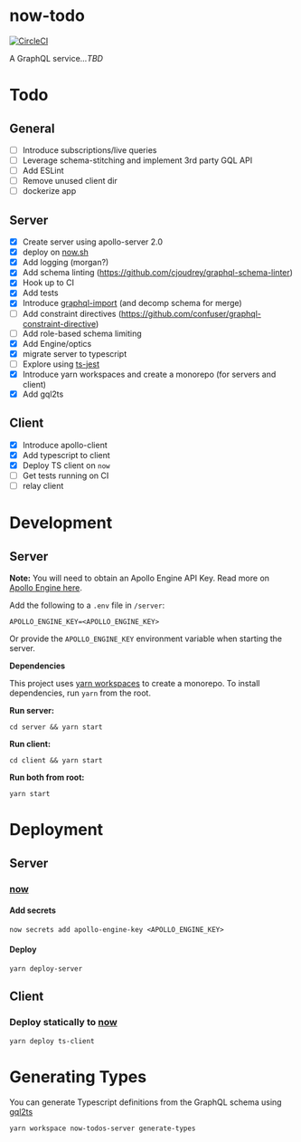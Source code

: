 # now-todo

[![CircleCI](https://circleci.com/gh/kyledetella/now-todos/tree/master.svg?style=svg)](https://circleci.com/gh/kyledetella/now-todos/tree/master)

A GraphQL service..._TBD_


# Todo

## General

- [ ] Introduce subscriptions/live queries
- [ ] Leverage schema-stitching and implement 3rd party GQL API
- [ ] Add ESLint
- [ ] Remove unused client dir
- [ ] dockerize app

## Server

- [x] Create server using apollo-server 2.0
- [x] deploy on [now.sh](now.sh)
- [x] Add logging (morgan?)
- [x] Add schema linting (https://github.com/cjoudrey/graphql-schema-linter)
- [x] Hook up to CI
- [x] Add tests
- [x] Introduce [graphql-import](https://github.com/prismagraphql/graphql-import) (and decomp schema for merge)
- [ ] Add constraint directives (https://github.com/confuser/graphql-constraint-directive)
- [ ] Add role-based schema limiting
- [x] Add Engine/optics
- [x] migrate server to typescript
- [ ] Explore using [ts-jest](https://github.com/kulshekhar/ts-jest)
- [x] Introduce yarn workspaces and create a monorepo (for servers and client)
- [x] Add gql2ts

## Client

- [x] Introduce apollo-client
- [x] Add typescript to client
- [x] Deploy TS client on `now`
- [ ] Get tests running on CI
- [ ] relay client

# Development

## Server

**Note:** You will need to obtain an Apollo Engine API Key. Read more on [Apollo Engine here](https://www.apollographql.com/docs/engine/setup-node.html).

Add the following to a `.env` file in `/server`:

```
APOLLO_ENGINE_KEY=<APOLLO_ENGINE_KEY>
```

Or provide the `APOLLO_ENGINE_KEY` environment variable when starting the server.

**Dependencies**

This project uses [yarn workspaces](https://yarnpkg.com/lang/en/docs/workspaces/) to create a monorepo. To install dependencies, run `yarn` from the root.

**Run server:**

```
cd server && yarn start
```

**Run client:**

```
cd client && yarn start
```

**Run both from root:**

```
yarn start
```

# Deployment

## Server

### [now](https://zeit.co/now)

#### Add secrets

```
now secrets add apollo-engine-key <APOLLO_ENGINE_KEY>
```

#### Deploy

```
yarn deploy-server
```

## Client

### Deploy statically to [now](https://zeit.co/now)

```
yarn deploy ts-client
```

# Generating Types

You can generate Typescript definitions from the GraphQL schema using [gql2ts](https://github.com/avantcredit/gql2ts)

```
yarn workspace now-todos-server generate-types
```
